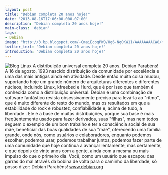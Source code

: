 ```yaml
---
layout: post
title: "Debian completa 20 anos hoje!"
date: '2013-08-16T17:06:00.000-07:00'
description: "Debian completa 20 anos hoje!"
main-class: 'debian'
tags:
- Debian
image: "http://3.bp.blogspot.com/-CmaiEcoqPWQ/Ug6-NgOKW1I/AAAAAAAACW8/mQsJfWj2QkY/s72-c/metztli-20130513T031445-4hg97qm2.png"
twitter_text: "Debian completa 20 anos hoje!"
introduction: "Debian completa 20 anos hoje!"
---
```

![Blog Linux](http://3.bp.blogspot.com/-CmaiEcoqPWQ/Ug6-NgOKW1I/AAAAAAAACW8/mQsJfWj2QkY/s320/metztli-20130513T031445-4hg97qm2.png "Blog Linux")
A distribuição universal completa 20 anos. Debian Parabéns!
A 16 de agosto, 1993 nascido distribuição da comunidade por excelência e uma das mais antigas ainda em atividade.
Desde então muita coisa mudou, suportando hoje um grande número de arquiteturas diferentes e diferentes núcleos, incluindo Linux, kfreebsd e Hurd, que é por isso que também é conhecida como a distribuição universal.
Debian é uma combinação de software fantástico revista obsessivamente preciso para levá-la ao "ritmo", que é muito diferente do resto do mundo, mas os resultados em que a estabilidade do rock e robustez, confiabilidade e, acima de tudo, a liberdade .
Ele é a base de muitas distribuições, porque sua base é mais freqüentemente usado para fazer derivados, suas "filhas", mas nem todos seguem o exemplo de um bom trabalho e ter a consciência social de sua mãe, beneficiar das boas qualidades de sua "mãe", oferecendo uma família grande, onde nós, como usuários e colaboradores, enquanto podemos escolher, podemos usar, podemos trabalhar juntos, podemos fazer parte de uma comunidade que hoje continua a avançar lentamente, mas certamente, e que depois de vinte anos com a gente, ainda com a mesma ou mais impulso do que o primeiro dia.
Você, como um usuário que escapou das garras do mal através da bobina de volta para o caminho da liberdade, só posso dizer:
Debian Parabéns!
www.debian.org
